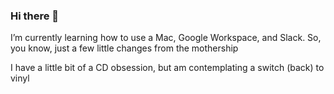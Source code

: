 ### Hi there 👋

<!--
**MrFadedGlory/MrFadedGlory** is a ✨ _special_ ✨ repository because its `README.md` (this file) appears on your GitHub profile.

Here are some ideas to get you started:

- 🔭 I’m currently working on ...
- 🌱 I’m currently learning how to ...
- 👯 I’m looking to collaborate on ...
- 🤔 I’m looking for help with ...
- 💬 Ask me about ...
- 📫 How to reach me: ...
- 😄 Pronouns: ...
- ⚡ Fun fact: ...
-->
I’m currently learning how to use a Mac, Google Workspace, and Slack. So, you know, just a few little changes from the mothership

I have a little bit of a CD obsession, but am contemplating a switch (back) to vinyl
